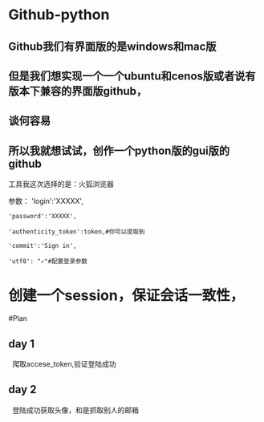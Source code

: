 # Github-python
## Github我们有界面版的是windows和mac版
## 但是我们想实现一个一个ubuntu和cenos版或者说有版本下兼容的界面版github，
## 谈何容易
## 所以我就想试试，创作一个python版的gui版的github

工具我这次选择的是：火狐浏览器

参数： 
    'login':'XXXXX',
    
    'password':'XXXXX',
    
    'authenticity_token':token,#你可以提取到
    
    'commit':'Sign in',
    
    'utf8': "✓"#配置登录参数
    
# 创建一个session，保证会话一致性，
#Plan
## day 1
   爬取accese_token,验证登陆成功
## day 2
   登陆成功获取头像，和是抓取别人的邮箱
    
   

